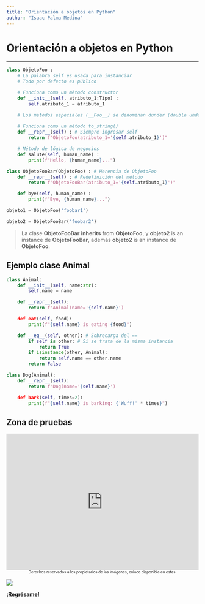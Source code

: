 ```yaml
---
title: "Orientación a objetos en Python"
author: "Isaac Palma Medina"
---
```


# Orientación a objetos en Python

***

```python
class ObjetoFoo :
    # La palabra self es usada para instanciar
    # Todo por defecto es público

    # Funciona como un método constructor
    def __init__(self, atributo_1:Tipo) :
        self.atributo_1 = atributo_1

    # Los métodos especiales (__Foo__) se denominan dunder (double underscore)
    
    # Funciona como un método to_string()
    def __repr__(self) : # Siempre ingresar self
        return f"ObjetoFoo(atributo_1='{self.atributo_1}')"

    # Método de lógica de negocios
    def salute(self, human_name) :
        print(f"Hello, {human_name}...")

class ObjetoFooBar(ObjetoFoo) : # Herencia de ObjetoFoo
    def __repr__(self) : # Redefinición del método
        return f"ObjetoFooBar(atributo_1='{self.atributo_1}')"

    def bye(self, human_name) :
        print(f"Bye, {human_name}...")

objeto1 = ObjetoFoo('foobar1')

objeto2 = ObjetoFooBar('foobar2')
```

> La clase **ObjetoFooBar** **inherits** from **ObjetoFoo**, y **objeto2** is an instance de **ObjetoFooBar**, además **objeto2** is an instance de **ObjetoFoo**.

## Ejemplo clase Animal

```python
class Animal:
    def __init__(self, name:str):
        self.name = name

    def __repr__(self):
        return f"Animal(name='{self.name}')

    def eat(self, food):
        print(f"{self.name} is eating {food}")

    def __eq__(self, other): # Sobrecarga del ==
        if self is other: # Si se trata de la misma instancia
            return True
        if isinstance(other, Animal):
            return self.name == other.name
        return False

class Dog(Animal):
    def __repr__(self):
        return f"Dog(name='{self.name}')

    def bark(self, times=2):
        print(f"{self.name} is barking: {'Wuff!' * times}")
```

## Zona de pruebas

<iframe src="https://trinket.io/embed/python/edd948bf08" width="100%" height="356" frameborder="0" marginwidth="0" marginheight="0" allowfullscreen></iframe>

<center><sub><sup>Derechos reservados a los propietarios de las imágenes, enlace disponible en estas.</sup></sub></center>

![](https://img.shields.io/badge/License-CC\_BY--SA\_4.0-lightgrey.svg)

**[¡Regrésame!](/eif203/portadaeif203)**